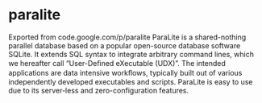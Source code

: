 # paralite
Exported from code.google.com/p/paralite
ParaLite is a shared-nothing parallel database based on a popular open-source database software SQLite. It extends SQL syntax to integrate arbitrary command lines, which we hereafter call “User-Deﬁned eXecutable (UDX)”. The intended applications are data intensive workﬂows, typically built out of various independently developed executables and scripts. ParaLite is easy to use due to its server-less and zero-configuration features.
